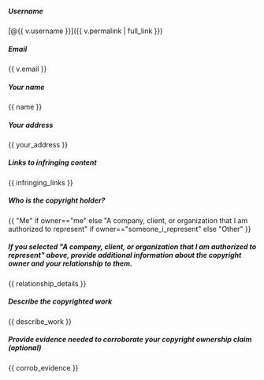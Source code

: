 ##### Username

[@{{ v.username }}]({{ v.permalink | full_link }})

##### Email

{{ v.email }}

##### Your name

{{ name }}

##### Your address

{{ your_address }}

##### Links to infringing content

{{ infringing_links }}

##### Who is the copyright holder?

{{ "Me" if owner=="me" else "A company, client, or organization that I am authorized to represent" if owner=="someone_i_represent" else "Other" }}

##### If you selected "A company, client, or organization that I am authorized to represent" above, provide additional information about the copyright owner and your relationship to them.

{{ relationship_details }}

##### Describe the copyrighted work

{{ describe_work }}

##### Provide evidence needed to corroborate your copyright ownership claim (optional)

{{ corrob_evidence }}
